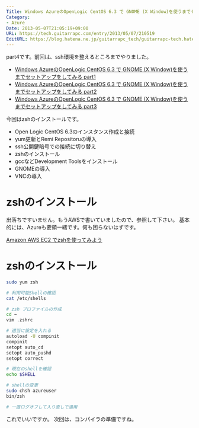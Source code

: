 ```yaml
---
Title: Windows AzureのOpenLogic CentOS 6.3 で GNOME (X Window)を使うまでセットアップをしてみる part4
Category:
- Azure
Date: 2013-05-07T21:05:19+09:00
URL: https://tech.guitarrapc.com/entry/2013/05/07/210519
EditURL: https://blog.hatena.ne.jp/guitarrapc_tech/guitarrapc-tech.hatenablog.com/atom/entry/6802418398340707014
---
```


<!--
Date: 2013-05-07T21:05:19+09:00
URL: https://tech.guitarrapc.com/entry/2013/05/07/210519
-->

part4です。前回は、ssh環境を整えるところまでやりました。

* [Windows AzureのOpenLogic CentOS 6.3 で GNOME (X Window)を使うまでセットアップをしてみる part1](https://tech.guitarrapc.com/entry/2013/05/05/220520)
* [Windows AzureのOpenLogic CentOS 6.3 で GNOME (X Window)を使うまでセットアップをしてみる part2](https://tech.guitarrapc.com/entry/2013/05/05/230547)
* [Windows AzureのOpenLogic CentOS 6.3 で GNOME (X Window)を使うまでセットアップをしてみる part3](https://tech.guitarrapc.com/entry/2013/05/07/050534)


今回はzshのインストールです。

- Open Logic CentOS 6.3のインスタンス作成と接続
- yum更新とRemi Repositoruの導入
- ssh公開鍵暗号での接続に切り替え
- zshのインストール
- gccなどDevelopment Toolsをインストール
- GNOMEの導入
- VNCの導入

# zshのインストール

出落ちですいません。もうAWSで書いていましたので、参照して下さい。
基本的には、Azureも要領一緒です。何も困らないはずです。

[Amazon AWS EC2 でzshを使ってみよう](http://guitarrapc.wordpress.com/2013/04/21/amazon-aws-ec2-%e3%81%a7zsh%e3%82%92%e4%bd%bf%e3%81%a3%e3%81%a6%e3%81%bf%e3%82%88%e3%81%86/)

# zshのインストール

```bash
sudo yum zsh

# 利用可能Shellの確認
cat /etc/shells

# zsh プロファイルの作成
cd ~
vim .zshrc

# 適当に設定を入れる
autoload -U compinit
compinit
setopt auto_cd
setopt auto_pushd
setopt correct

# 現在のshellを確認
echo $SHELL

# shellの変更
sudo chsh azureuser
bin/zsh

# 一度ログオフして入り直しで適用
```

これでいいですか。
次回は、コンパイラの準備ですね。
